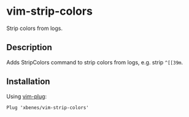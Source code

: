 # vim-strip-colors

Strip colors from logs.

## Description
Adds StripColors command to strip colors from logs, e.g. strip `^[[39m`.

## Installation
Using [vim-plug](https://github.com/junegunn/vim-plug):

```vim
Plug 'xbenes/vim-strip-colors'
```
